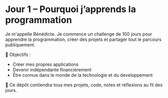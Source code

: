 # Jour 1 – Pourquoi j’apprends la programmation

Je m'appelle Bénédicte. Je commence un challenge de 100 jours pour apprendre la programmation, créer des projets et partager tout le parcours publiquement.

🎯 Objectifs :
- Créer mes propres applications
- Devenir indépendante financièrement
- Être connue dans le monde de la technologie et du developpement 

📌 Ce dépôt contiendra tous mes projets, code, notes et réflexions au fil des jours.
